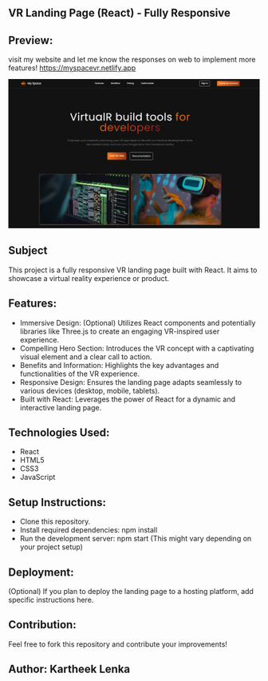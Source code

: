 ## VR Landing Page (React) - Fully Responsive

## Preview:
visit my website and let me know the responses on web to implement more features!
https://myspacevr.netlify.app

![Home Page](dist/assets/VRPage.png)

## Subject
This project is a fully responsive VR landing page built with React. It aims to showcase a virtual reality experience or product.

## Features:
- Immersive Design: (Optional) Utilizes React components and potentially libraries like Three.js to create an engaging VR-inspired user experience.
- Compelling Hero Section: Introduces the VR concept with a captivating visual element and a clear call to action.
- Benefits and Information: Highlights the key advantages and functionalities of the VR experience.
- Responsive Design: Ensures the landing page adapts seamlessly to various devices (desktop, mobile, tablets).
- Built with React: Leverages the power of React for a dynamic and interactive landing page.

## Technologies Used:
- React
- HTML5
- CSS3
- JavaScript

## Setup Instructions:
- Clone this repository.
- Install required dependencies: npm install
- Run the development server: npm start (This might vary depending on your project setup)

## Deployment:
(Optional) If you plan to deploy the landing page to a hosting platform, add specific instructions here.

## Contribution:
Feel free to fork this repository and contribute your improvements!

## Author: Kartheek Lenka
